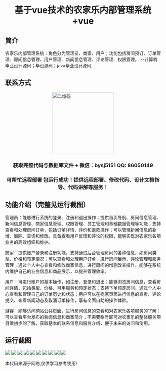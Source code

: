<p><h1 align="center">基于vue技术的农家乐内部管理系统+vue</h1></p>

## 简介
农家乐内部管理系统：角色分为管理员、商家、用户；功能包括房间预订、订单管理、房间信息管理、用户管理、新闻信息管理、评论管理、权限管理。    --计算机毕业设计源码；毕设源码；java毕业设计源码


## 联系方式
<img src="https://bs-1329754181.cos.ap-shanghai.myqcloud.com/wx.jpg" alt="二维码" style="display: block; margin: 0 auto;" width="200px">
<p><h3 align="center">获取完整代码与数据库文件 + 微信：bysj5151 QQ: 86050149</h3></p>
<p><h3 align="center">可帮忙远程部署 包运行成功！提供远程部署、修改代码、设计文档指导、代码讲解等服务！</h3></p>

## 功能介绍（完整见运行截图）
管理员：能够进行系统的登录、注册和退出操作；提供首页导航、房间信息管理、新闻信息管理、商家信息管理、权限管理、员工管理和基础数据管理等功能；支持查看和处理房间订单，包括订单详情、评价和退款操作；可以管理新闻信息的新增、删除、查询和修改。具备查看用户反馈和评论的权限，能够实现对农家乐各项业务的高效组织和维护。

商家：提供账户登录和注册功能，支持通过后台管理房间的各种信息，如房间类型、价格和预定情况；可以查看和处理用户订单，进行房间展示、评论管理和服务管理；通过个人中心查看和修改商家信息，进行房间的增删改查操作。能够在系统内维护自己的业务信息和商品展示，以提升管理效率。

用户：可进行账户的基本操作，如注册、登录和退出；能够浏览房间信息，查看房间详情，包括类型、价格、可用服务和预定状态；支持下单预定房间，通过个人中心查看和管理自己的订单历史和状态；用户可以在商家页面进行信息的查看、评论提交、查看新闻动态及取消订单操作，享有全面自助的操作体验。

游客：能够访问网站公共页面，进行房间信息的查看和对农家乐各项服务的了解；可以查看平台发布的新闻信息和商家简介；不需要账号即可对农家乐的整体服务项目做初步的了解，获取基本的联系信息和服务介绍，便于未来的访问和使用。


## 运行截图
![](https://bs-1329754181.cos.ap-shanghai.myqcloud.com/ssm/FarmStayManagementSystem/img/001.jpg)
![](https://bs-1329754181.cos.ap-shanghai.myqcloud.com/ssm/FarmStayManagementSystem/img/002.jpg)
![](https://bs-1329754181.cos.ap-shanghai.myqcloud.com/ssm/FarmStayManagementSystem/img/003.jpg)
![](https://bs-1329754181.cos.ap-shanghai.myqcloud.com/ssm/FarmStayManagementSystem/img/004.jpg)
![](https://bs-1329754181.cos.ap-shanghai.myqcloud.com/ssm/FarmStayManagementSystem/img/005.jpg)
![](https://bs-1329754181.cos.ap-shanghai.myqcloud.com/ssm/FarmStayManagementSystem/img/006.jpg)
![](https://bs-1329754181.cos.ap-shanghai.myqcloud.com/ssm/FarmStayManagementSystem/img/007.jpg)
![](https://bs-1329754181.cos.ap-shanghai.myqcloud.com/ssm/FarmStayManagementSystem/img/008.jpg)
![](https://bs-1329754181.cos.ap-shanghai.myqcloud.com/ssm/FarmStayManagementSystem/img/009.jpg)
![](https://bs-1329754181.cos.ap-shanghai.myqcloud.com/ssm/FarmStayManagementSystem/img/010.jpg)

<p>本代码来源于网络,仅供学习参考使用!</p>
